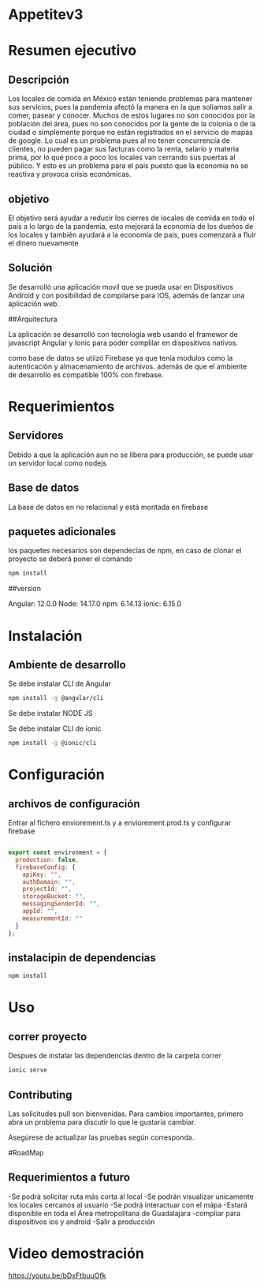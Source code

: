 # Appetitev3

# Resumen ejecutivo

## Descripción

Los locales de comida en México están teniendo problemas para mantener sus servicios, pues la pandemia afectó la manera en la que solíamos salir a comer, pasear y conocer. Muchos de estos lugares no son conocidos por la población del área, pues no son conocidos por la gente de la colonia o de la ciudad o simplemente porque no están registrados en el servicio de mapas de google. Lo cual es un problema pues al no tener concurrencia de clientes, no pueden pagar sus facturas como la renta, salario y materia prima, por lo que poco a poco los locales van cerrando sus puertas al público. Y esto es un problema para el país puesto que la economía no se reactiva y provoca crisis económicas. 

## objetivo 

El objetivo será ayudar a reducir los cierres de locales de comida en todo el país a lo largo de la pandemia, esto mejorará la economía de los dueños de los locales y también ayudará a la economía de país, pues comenzará a fluir el dinero nuevamente 

## Solución

Se desarrolló una aplicación movil que se pueda usar en Dispositivos Android  y con posibilidad de compilarse para IOS, además de lanzar una aplicación web. 

##Arquitectura 

La aplicación se desarrolló con tecnología web usando el framewor de javascript Angular y Ionic para poder complilar en dispositivos nativos. 

como base de datos se utiizó Firebase ya que tenía modulos como la autenticación y almacenamiento de archivos. además de que el ambiente de desarrollo es compatible 100% con firebase. 

# Requerimientos

## Servidores

Debido a que la aplicación aun no se libera para producción, se puede usar un servidor local como nodejs

## Base de datos
La base de datos en no relacional y está montada en firebase

## paquetes adicionales

los paquetes necesarios son dependecias de npm, en caso de clonar el proyecto se deberá poner el comando
```bash
npm install
```

##version

Angular: 12.0.0
Node: 14.17.0 
npm: 6.14.13 
ionic: 6.15.0 

# Instalación 

## Ambiente de desarrollo

Se debe instalar CLI de Angular
```bash
npm install -g @angular/cli
```
Se debe instalar NODE JS

Se debe instalar CLI de ionic
``` bash
npm install -g @ionic/cli
```

# Configuración 

## archivos de configuración 
Entrar al fichero enviorement.ts y a enviorement.prod.ts
y configurar firebase

```javascript

export const environment = {
  production: false,
  firebaseConfig: {
    apiKey: "",
    authDomain: "",
    projectId: "",
    storageBucket: "",
    messagingSenderId: "",
    appId: "",
    measurementId: ""
  }
};

```


## instalacipin de dependencias 
```bash
npm install
```

# Uso

## correr proyecto 
Despues de instalar las dependencias dentro de la carpeta correr

```bash
ionic serve
```

## Contributing
Las solicitudes pull son bienvenidas. Para cambios importantes, primero abra un problema para discutir lo que le gustaría cambiar.

Asegúrese de actualizar las pruebas según corresponda. 

#RoadMap

## Requerimientos a futuro

-Se podrá solicitar ruta más corta al local
-Se podrán visualizar unicamente los locales cercanos al usuario
-Se podrá interactuar con el mápa
-Estará disponible en toda el Área metropolitana de Guadalajara
-compliar para dispositivos ios y android
-Salir a producción  

# Video demostración

https://youtu.be/bDxFtbuuOfk





